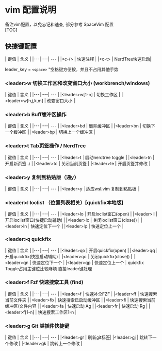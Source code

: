 # vim 配置说明
备注vim配置，以免忘记和速查, 部分参考 SpaceVim 配置  
[TOC]
## 快捷键配置
| 键值 | 含义 |
|---| ---| --- |
|\<c-/>     |   快速注释    |
|\<c-t>     |   NerdTree快速启动|


leader_key = `<space>`      "空格键方便按，并且不占用其他手势
### \<leader>w  切换工作区和改变窗口大小 (workbrench/windows)
| 键值 | 含义 |
|---| ---| --- |
|\<leader>w[1-n]        |   切换工作区      |
|\<leader>w[h,j,k,m]    |   改变窗口大小    |
### \<leader>b     Buff缓冲区操作  
| 键值 | 含义 |
|---| ---| --- |
|\<leader>bd  |   删除缓冲区 |
|\<leader>bn  |   切换下一个缓冲区 |
|\<leader>bp  |   切换上一个缓冲区 |
### \<leader>t   Tab页签操作 / NerdTree
| 键值 | 含义 |
|---| ---| --- |
|\<leader>t   |   启动nerdtree toggle |
|\<leader>tn  |   开启新页签 ./ |
|\<leader>tc  |   关闭当前页签 |
|\<leader>te  |   开启页签并修改 |
###  \<leader>y  复制到粘贴版（通y）
| 键值 | 含义 |
|---| ---| --- |
|\<leader>y   |   适应wsl.vim 复制到粘贴板 |

###  \<leader>l  loclist （位置列表相关）[quickfix本地版] 
| 键值 | 含义 |
|---| ---| --- |
|\<leader>lo  |   开启loclist窗口(open) |
|\<leader>ll  |   开启loclist窗口(快捷启动辅助) |
|\<leader>lc  |   关闭loclist窗口(close)) |
|\<leader>ln  |   快速定位下一个 |
|\<leader>lp  |   快速定位上一个 |
###  \<leader>q   quickfix 
| 键值 | 含义 |
|---| ---| --- |
|\<leader>qo  |   开启quickfix(open) |
|\<leader>qq  |   开启quickfix(快捷启动辅助) |
|\<leader>qc  |   关闭quickfix(close)) |
|\<leader>qn  |   快速定位下一个 |
|\<leader>qp  |   快速定位上一个 |
quickfix Toggle占用主键位比较麻烦 直接leader键处理
### \<leader>f   Fzf 快速搜索工具 (find)
| 键值 | 含义 |
|---| ---| --- |
|\<leader>f   |   快速补全FZF |
|\<leader>ff  |   快速搜索当前文件夹 |
|\<leader>fb  |   快速搜索已启动缓冲区 |
|\<leader>fl  |   快速搜索当前缓冲区/文件内容 |
|\<leader>fa  |   快速启动 Ag |
|\<leader>fr  |   快速启动 Rg |
|\<leader>f[1-n]  |   快速搜索工作区1-n |
### \<leader>g   Git 类插件快捷键
| 键值 | 含义 |
|---| ---| --- |
|\<leader>gr  |   刷新git标签|
|\<leader>gj  |   跳转下一个修改 |
|\<leader>gk  |   跳转上一个修改 |